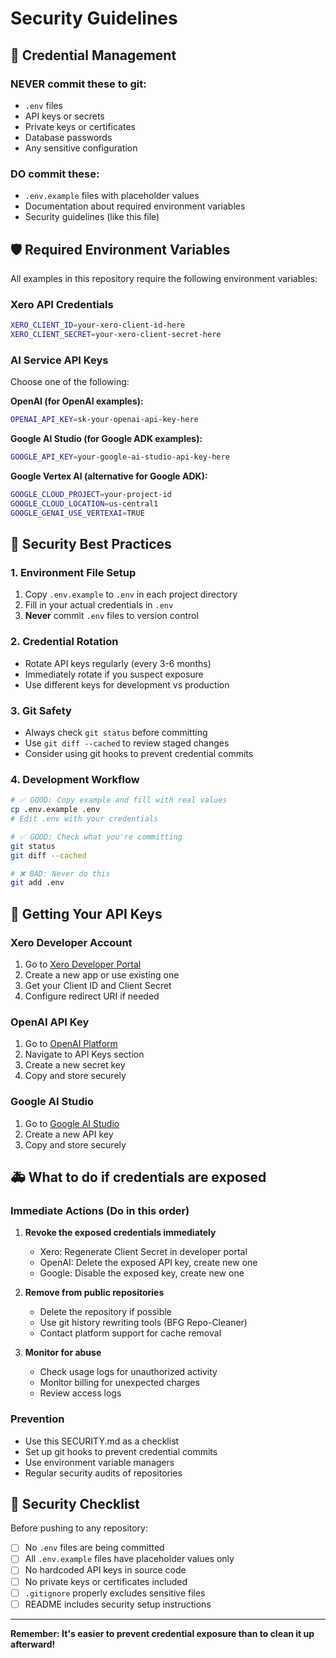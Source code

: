 # Security Guidelines

## 🔐 Credential Management

### **NEVER commit these to git:**
- `.env` files
- API keys or secrets
- Private keys or certificates
- Database passwords
- Any sensitive configuration

### **DO commit these:**
- `.env.example` files with placeholder values
- Documentation about required environment variables
- Security guidelines (like this file)

## 🛡️ Required Environment Variables

All examples in this repository require the following environment variables:

### Xero API Credentials
```bash
XERO_CLIENT_ID=your-xero-client-id-here
XERO_CLIENT_SECRET=your-xero-client-secret-here
```

### AI Service API Keys
Choose one of the following:

**OpenAI (for OpenAI examples):**
```bash
OPENAI_API_KEY=sk-your-openai-api-key-here
```

**Google AI Studio (for Google ADK examples):**
```bash
GOOGLE_API_KEY=your-google-ai-studio-api-key-here
```

**Google Vertex AI (alternative for Google ADK):**
```bash
GOOGLE_CLOUD_PROJECT=your-project-id
GOOGLE_CLOUD_LOCATION=us-central1
GOOGLE_GENAI_USE_VERTEXAI=TRUE
```

## 🚨 Security Best Practices

### 1. Environment File Setup
1. Copy `.env.example` to `.env` in each project directory
2. Fill in your actual credentials in `.env`
3. **Never** commit `.env` files to version control

### 2. Credential Rotation
- Rotate API keys regularly (every 3-6 months)
- Immediately rotate if you suspect exposure
- Use different keys for development vs production

### 3. Git Safety
- Always check `git status` before committing
- Use `git diff --cached` to review staged changes
- Consider using git hooks to prevent credential commits

### 4. Development Workflow
```bash
# ✅ GOOD: Copy example and fill with real values
cp .env.example .env
# Edit .env with your credentials

# ✅ GOOD: Check what you're committing
git status
git diff --cached

# ❌ BAD: Never do this
git add .env
```

## 🔧 Getting Your API Keys

### Xero Developer Account
1. Go to [Xero Developer Portal](https://developer.xero.com/)
2. Create a new app or use existing one
3. Get your Client ID and Client Secret
4. Configure redirect URI if needed

### OpenAI API Key
1. Go to [OpenAI Platform](https://platform.openai.com/)
2. Navigate to API Keys section
3. Create a new secret key
4. Copy and store securely

### Google AI Studio
1. Go to [Google AI Studio](https://makersuite.google.com/app/apikey)
2. Create a new API key
3. Copy and store securely

## 🚑 What to do if credentials are exposed

### Immediate Actions (Do in this order)
1. **Revoke the exposed credentials immediately**
   - Xero: Regenerate Client Secret in developer portal
   - OpenAI: Delete the exposed API key, create new one
   - Google: Disable the exposed key, create new one

2. **Remove from public repositories**
   - Delete the repository if possible
   - Use git history rewriting tools (BFG Repo-Cleaner)
   - Contact platform support for cache removal

3. **Monitor for abuse**
   - Check usage logs for unauthorized activity
   - Monitor billing for unexpected charges
   - Review access logs

### Prevention
- Use this SECURITY.md as a checklist
- Set up git hooks to prevent credential commits
- Use environment variable managers
- Regular security audits of repositories

## 📝 Security Checklist

Before pushing to any repository:

- [ ] No `.env` files are being committed
- [ ] All `.env.example` files have placeholder values only
- [ ] No hardcoded API keys in source code
- [ ] No private keys or certificates included
- [ ] `.gitignore` properly excludes sensitive files
- [ ] README includes security setup instructions

---

**Remember: It's easier to prevent credential exposure than to clean it up afterward!**